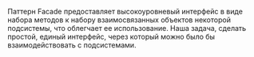 Паттерн Facade предоставляет высокоуровневый интерфейс в виде набора методов
к набору взаимосвязанных объектов некоторой подсистемы, что облегчает ее использование.
Наша задача, сделать простой, единый интерфейс, через который можно было бы взаимодействовать с подсистемами.
